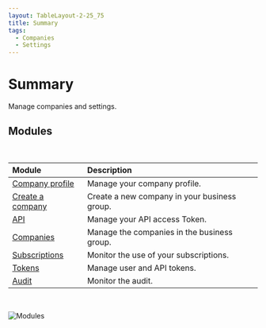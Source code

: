 ```yaml
---
layout: TableLayout-2-25_75
title: Summary
tags:
  - Companies
  - Settings
---
```


# Summary

Manage companies and settings.

## Modules

<br>

| Module                              | Description                                  |
| :---------------------------------- | :------------------------------------------- |
| [Company profile](profile/)         | Manage your company profile.                 |
| [Create a company](create_company/) | Create a new company in your business group. |
| [API](api/)                         | Manage your API access Token.                |
| [Companies](companies/)             | Manage the companies in the business group.  |
| [Subscriptions](subscriptions)      | Monitor the use of your subscriptions.       |
| [Tokens](tokens/)                   | Manage user and API tokens.                  |
| [Audit](audit/)                     | Monitor the audit.                           |

<br>

![Modules](https://cdn.phishx.io/phishx-docs/images/phishx_settings_companies_menu_01.webp)
